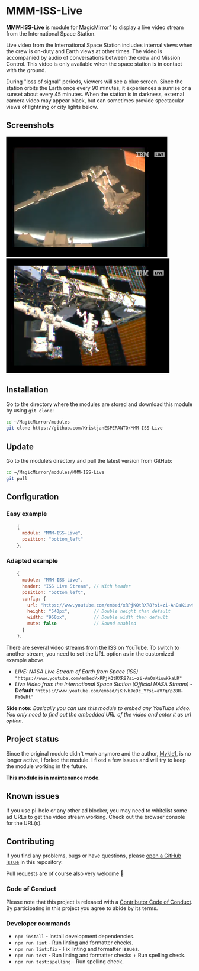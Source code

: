 # MMM-ISS-Live

**MMM-ISS-Live** is module for [MagicMirror²](https://github.com/MagicMirrorOrg/MagicMirror) to display a live video stream from the International Space Station.

Live video from the International Space Station includes internal views when the crew is on-duty and Earth views at other times. The video is accompanied by audio of conversations between the crew and Mission Control. This video is only available when the space station is in contact with the ground.

During "loss of signal" periods, viewers will see a blue screen. Since the station orbits the Earth once every 90 minutes, it experiences a sunrise or a sunset about every 45 minutes. When the station is in darkness, external camera video may appear black, but can sometimes provide spectacular views of lightning or city lights below.

## Screenshots

![Screenshot 1](images/screenshot1.png) ![Screenshot 2](images/screenshot2.png)

## Installation

Go to the directory where the modules are stored and download this module by using `git clone`:

```bash
cd ~/MagicMirror/modules
git clone https://github.com/KristjanESPERANTO/MMM-ISS-Live
```

## Update

Go to the module’s directory and pull the latest version from GitHub:

```bash
cd ~/MagicMirror/modules/MMM-ISS-Live
git pull
```

## Configuration

### Easy example

```js
    {
      module: "MMM-ISS-Live",
      position: "bottom_left"
    },
```

### Adapted example

```js
    {
      module: "MMM-ISS-Live",
      header: "ISS Live Stream", // With header
      position: "bottom_left",
      config: {
        url: "https://www.youtube.com/embed/xRPjKQtRXR8?si=zi-AnQaKiuwKkaLR", // Another video stream
        height: "540px",         // Double height than default
        width: "960px",          // Double width than default
        mute: false              // Sound enabled
      }
    },
```

There are several video streams from the ISS on YouTube. To switch to another stream, you need to set the URL option as in the customized example above.

- _LIVE: NASA Live Stream of Earth from Space (ISS)_
  `"https://www.youtube.com/embed/xRPjKQtRXR8?si=zi-AnQaKiuwKkaLR"`
- _Live Video from the International Space Station (Official NASA Stream)_ - **Default**
  `"https://www.youtube.com/embed/jKHvbJe9c_Y?si=aV7qYpZ8H-FY0eRt"`

**Side note:** _Basically you can use this module to embed any YouTube video. You only need to find out the embedded URL of the video and enter it as url option._

## Project status

Since the original module didn't work anymore and the author, [Mykle1](https://github.com/Mykle1), is no longer active, I forked the module. I fixed a few issues and will try to keep the module working in the future.

**This module is in maintenance mode.**

## Known issues

If you use pi-hole or any other ad blocker, you may need to whitelist some ad URLs to get the video stream working. Check out the browser console for the URL(s).

## Contributing

If you find any problems, bugs or have questions, please [open a GitHub issue](https://github.com/KristjanESPERANTO/MMM-ISS-Live/issues) in this repository.

Pull requests are of course also very welcome 🙂

### Code of Conduct

Please note that this project is released with a [Contributor Code of Conduct](CODE_OF_CONDUCT.md). By participating in this project you agree to abide by its terms.

### Developer commands

- `npm install` - Install development dependencies.
- `npm run lint` - Run linting and formatter checks.
- `npm run lint:fix` - Fix linting and formatter issues.
- `npm run test` - Run linting and formatter checks + Run spelling check.
- `npm run test:spelling` - Run spelling check.
